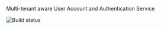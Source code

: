 Multi-tenant aware User Account and Authentication Service

![Build status][ci-image]

[ci-image]: https://img.shields.io/jenkins/s/http/openwms.mooo.com:8080/view/All/job/org.openwms.core.uaa.svg

